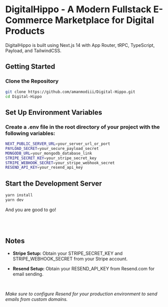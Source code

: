 # DigitalHippo - A Modern Fullstack E-Commerce Marketplace for Digital Products

DigitalHippo is built using Next.js 14 with App Router, tRPC, TypeScript, Payload, and TailwindCSS.

## Getting Started

### Clone the Repository

```bash
git clone https://github.com/amanmodiii/Digital-Hippo.git
cd Digital-Hippo
```

## Set Up Environment Variables

### Create a .env file in the root directory of your project with the following variables:

```bash
NEXT_PUBLIC_SERVER_URL=your_server_url_or_port
PAYLOAD_SECRET=your_secure_payload_secret
MONGODB_URL=your_mongodb_database_link
STRIPE_SECRET_KEY=your_stripe_secret_key
STRIPE_WEBHOOK_SECRET=your_stripe_webhook_secret
RESEND_API_KEY=your_resend_api_key
```


## Start the Development Server

```bash
yarn install
yarn dev
```
And you are good to go!

<br>
<br>

## Notes

- **Stripe Setup:** Obtain your STRIPE_SECRET_KEY and STRIPE_WEBHOOK_SECRET from your Stripe account.

- **Resend Setup:** Obtain your RESEND_API_KEY from Resend.com for email sending.

<br>

*Make sure to configure Resend for your production environment to send emails from custom domains.*
